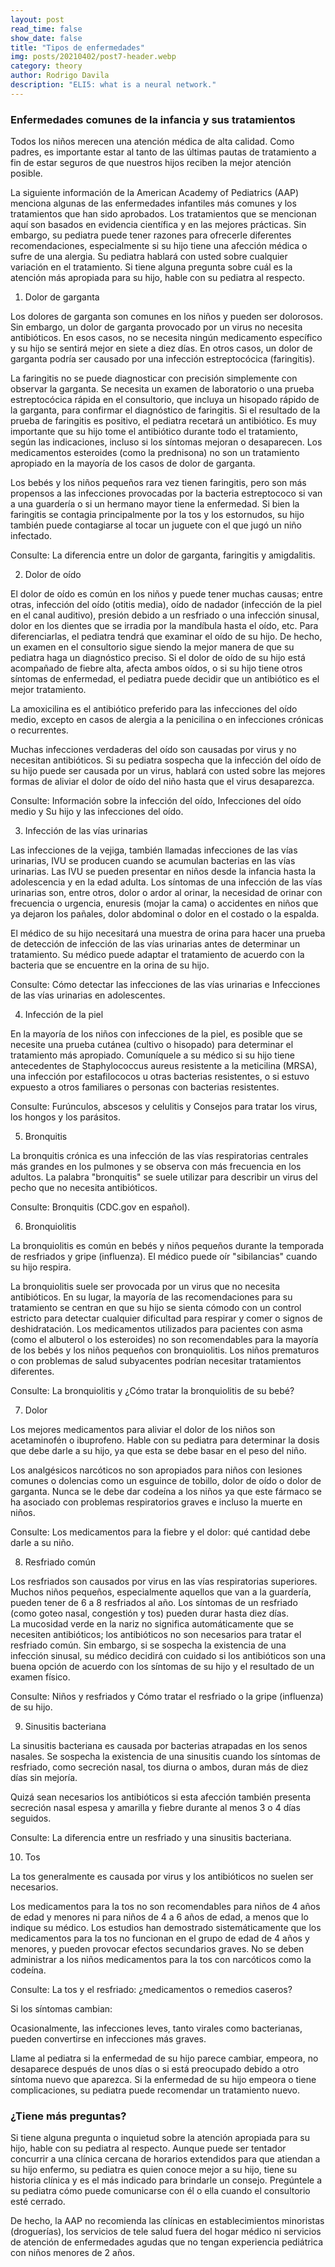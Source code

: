 ```yaml
---
layout: post
read_time: false
show_date: false
title: "Tipos de enfermedades"
img: posts/20210402/post7-header.webp
category: theory
author: Rodrigo Davila
description: "ELI5: what is a neural network."
---
```

### Enfermedades comunes de la infancia y sus tratamientos

Todos los niños merecen una atención médica de alta calidad. Como padres, es importante estar al tanto de las últimas pautas de tratamiento a fin de estar seguros de que nuestros hijos reciben la mejor atención posible.

La siguiente información de la American Academy of Pediatrics (AAP) menciona algunas de las enfermedades infantiles más comunes y los tratamientos que han sido aprobados. Los tratamientos que se mencionan aquí son basados en evidencia científica y en las mejores prácticas. Sin embargo, su pediatra puede tener razones para ofrecerle diferentes recomendaciones, especialmente si su hijo tiene una afección médica o sufre de una alergia. Su pediatra hablará con usted sobre cualquier variación en el tratamiento. Si tiene alguna pregunta sobre cuál es la atención más apropiada para su hijo, hable con su pediatra al respecto.

1.  Dolor de garganta

Los dolores de garganta son comunes en los niños y pueden ser dolorosos. Sin embargo, un dolor de garganta provocado por un virus no necesita antibióticos. En esos casos, no se necesita ningún medicamento específico y su hijo se sentirá mejor en siete a diez días. En otros casos, un dolor de garganta podría ser causado por una infección estreptocócica (faringitis).

La faringitis no se puede diagnosticar con precisión simplemente con observar la garganta. Se necesita un examen de laboratorio o una prueba estreptocócica rápida en el consultorio, que incluya un hisopado rápido de la garganta, para confirmar el diagnóstico de faringitis. Si el resultado de la prueba de faringitis es positivo, el pediatra recetará un antibiótico. Es muy importante que su hijo tome el antibiótico durante todo el tratamiento, según las indicaciones, incluso si los síntomas mejoran o desaparecen. Los medicamentos esteroides (como la prednisona) no son un tratamiento apropiado en la mayoría de los casos de dolor de garganta.

Los bebés y los niños pequeños rara vez tienen faringitis, pero son más propensos a las infecciones provocadas por la bacteria estreptococo si van a una guardería o si un hermano mayor tiene la enfermedad. Si bien la faringitis se contagia principalmente por la tos y los estornudos, su hijo también puede contagiarse al tocar un juguete con el que jugó un niño infectado.

Consulte: La diferencia entre un dolor de garganta, faringitis y amigdalitis. 

2.  Dolor de oído

El dolor de oído es común en los niños y puede tener muchas causas; entre otras, infección del oído (otitis media), oído de nadador (infección de la piel en el canal auditivo), presión debido a un resfriado o una infección sinusal, dolor en los dientes que se irradia por la mandíbula hasta el oído, etc. Para diferenciarlas, el pediatra tendrá que examinar el oído de su hijo. De hecho, un examen en el consultorio sigue siendo la mejor manera de que su pediatra haga un diagnóstico preciso. Si el dolor de oído de su hijo está acompañado de fiebre alta, afecta ambos oídos, o si su hijo tiene otros síntomas de enfermedad, el pediatra puede decidir que un antibiótico es el mejor tratamiento.

La amoxicilina es el antibiótico preferido para las infecciones del oído medio, excepto en casos de alergia a la penicilina o en infecciones crónicas o recurrentes.

Muchas infecciones verdaderas del oído son causadas por virus y no necesitan antibióticos. Si su pediatra sospecha que la infección del oído de su hijo puede ser causada por un virus, hablará con usted sobre las mejores formas de aliviar el dolor de oído del niño hasta que el virus desaparezca.

Consulte: Información sobre la infección del oído, Infecciones del oído medio y Su hijo y las infecciones del oído.

3.  Infección de las vías urinarias

Las infecciones de la vejiga, también llamadas infecciones de las vías urinarias, IVU se producen cuando se acumulan bacterias en las vías urinarias. Las IVU se pueden presentar en niños desde la infancia hasta la adolescencia y en la edad adulta. Los síntomas de una infección de las vías urinarias son, entre otros, dolor o ardor al orinar, la necesidad de orinar con frecuencia o urgencia, enuresis (mojar la cama) o accidentes en niños que ya dejaron los pañales, dolor abdominal o dolor en el costado o la espalda.

El médico de su hijo necesitará una muestra de orina para hacer una prueba de detección de infección de las vías urinarias antes de determinar un tratamiento. Su médico puede adaptar el tratamiento de acuerdo con la bacteria que se encuentre en la orina de su hijo.

Consulte: Cómo detectar las infecciones de las vías urinarias e Infecciones de las vías urinarias en adolescentes.

4.  Infección de la piel

En la mayoría de los niños con infecciones de la piel, es posible que se necesite una prueba cutánea (cultivo o hisopado) para determinar el tratamiento más apropiado. Comuníquele a su médico si su hijo tiene antecedentes de Staphylococcus aureus resistente a la meticilina (MRSA), una infección por estafilococos u otras bacterias resistentes, o si estuvo expuesto a otros familiares o personas con bacterias resistentes.

Consulte: Furúnculos, abscesos y celulitis y Consejos para tratar los virus, los hongos y los parásitos.

5.  Bronquitis

La bronquitis crónica es una infección de las vías respiratorias centrales más grandes en los pulmones y se observa con más frecuencia en los adultos. La palabra "bronquitis" se suele utilizar para describir un virus del pecho que no necesita antibióticos.

Consulte: Bronquitis (CDC.gov en español).

6.  Bronquiolitis

La bronquiolitis es común en bebés y niños pequeños durante la temporada de resfriados y gripe (influenza). El médico puede oír "sibilancias" cuando su hijo respira.

La bronquiolitis suele ser provocada por un virus que no necesita antibióticos. En su lugar, la mayoría de las recomendaciones para su tratamiento se centran en que su hijo se sienta cómodo con un control estricto para detectar cualquier dificultad para respirar y comer o signos de deshidratación. Los medicamentos utilizados para pacientes con asma (como el albuterol o los esteroides) no son recomendables para la mayoría de los bebés y los niños pequeños con bronquiolitis. Los niños prematuros o con problemas de salud subyacentes podrían necesitar tratamientos diferentes.

Consulte: La bronquiolitis y ¿Cómo tratar la bronquiolitis de su bebé?

7.  Dolor

Los mejores medicamentos para aliviar el dolor de los niños son acetaminofén o ibuprofeno. Hable con su pediatra para determinar la dosis que debe darle a su hijo, ya que esta se debe basar en el peso del niño.

Los analgésicos narcóticos no son apropiados para niños con lesiones comunes o dolencias como un esguince de tobillo, dolor de oído o dolor de garganta. Nunca se le debe dar codeína a los niños ya que este fármaco se ha asociado con problemas respiratorios graves e incluso la muerte en niños.

Consulte: Los medicamentos para la fiebre y el dolor: qué cantidad debe darle a su niño.

8.  Resfriado común

Los resfriados son causados por virus en las vías respiratorias superiores. Muchos niños pequeños, especialmente aquellos que van a la guardería, pueden tener de 6 a 8 resfriados al año. Los síntomas de un resfriado (como goteo nasal, congestión y tos) pueden durar hasta diez días.  
La mucosidad verde en la nariz no significa automáticamente que se necesiten antibióticos; los antibióticos no son necesarios para tratar el resfriado común. Sin embargo, si se sospecha la existencia de una infección sinusal, su médico decidirá con cuidado si los antibióticos son una buena opción de acuerdo con los síntomas de su hijo y el resultado de un examen físico.

Consulte: Niños y resfriados y Cómo tratar el resfriado o la gripe (influenza) de su hijo.

9.  Sinusitis bacteriana

La sinusitis bacteriana es causada por bacterias atrapadas en los senos nasales. Se sospecha la existencia de una sinusitis cuando los síntomas de resfriado, como secreción nasal, tos diurna o ambos, duran más de diez días sin mejoría.

Quizá sean necesarios los antibióticos si esta afección también presenta secreción nasal espesa y amarilla y fiebre durante al menos 3 o 4 días seguidos. 

Consulte: La diferencia entre un resfriado y una sinusitis bacteriana.

10.  Tos

La tos generalmente es causada por virus y los antibióticos no suelen ser necesarios.

Los medicamentos para la tos no son recomendables para niños de 4 años de edad y menores ni para niños de 4 a 6 años de edad, a menos que lo indique su médico. Los estudios han demostrado sistemáticamente que los medicamentos para la tos no funcionan en el grupo de edad de 4 años y menores, y pueden provocar efectos secundarios graves. No se deben administrar a los niños medicamentos para la tos con narcóticos como la codeína.

Consulte: La tos y el resfriado: ¿medicamentos o remedios caseros?

Si los síntomas cambian:

Ocasionalmente, las infecciones leves, tanto virales como bacterianas, pueden convertirse en infecciones más graves.

Llame al pediatra si la enfermedad de su hijo parece cambiar, empeora, no desaparece después de unos días o si está preocupado debido a otro síntoma nuevo que aparezca. Si la enfermedad de su hijo empeora o tiene complicaciones, su pediatra puede recomendar un tratamiento nuevo.

### ¿Tiene más preguntas?

Si tiene alguna pregunta o inquietud sobre la atención apropiada para su hijo, hable con su pediatra al respecto. Aunque puede ser tentador concurrir a una clínica cercana de horarios extendidos para que atiendan a su hijo enfermo, su pediatra es quien conoce mejor a su hijo, tiene su historia clínica y es el más indicado para brindarle un consejo. Pregúntele a su pediatra cómo puede comunicarse con él o ella cuando el consultorio esté cerrado.  

De hecho, la AAP no recomienda las clínicas en establecimientos minoristas (droguerías), los servicios de tele salud fuera del hogar médico ni servicios de atención de enfermedades agudas que no tengan experiencia pediátrica con niños menores de 2 años. 
